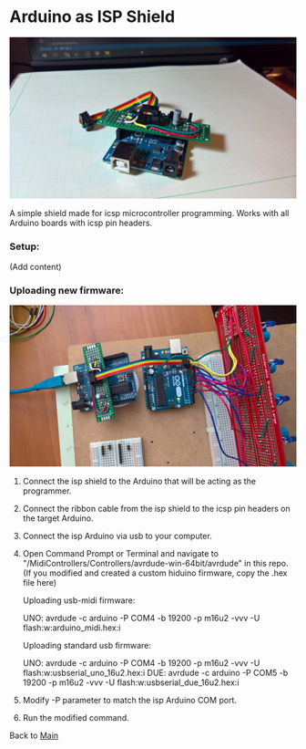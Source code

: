# Arduino as ISP Shield

![Shield and ribbon](https://github.com/JGuzak/MidiControllers/blob/master/uno_isp/uno_isp_shield%20(1).jpg)

A simple shield made for icsp microcontroller programming. Works with all Arduino boards with icsp pin headers.

### Setup:
(Add content)

### Uploading new firmware:

![ISP programming](https://github.com/JGuzak/MidiControllers/blob/master/uno_isp/uno_isp_shield%20(2).jpg)

1. Connect the isp shield to the Arduino that will be acting as the programmer.
2. Connect the ribbon cable from the isp shield to the icsp pin headers on the target Arduino.
3. Connect the isp Arduino via usb to your computer.
4. Open Command Prompt or Terminal and navigate to "/MidiControllers/Controllers/avrdude-win-64bit/avrdude" in this repo. (If you modified and created a custom hiduino firmware, copy the .hex file here)

    Uploading usb-midi firmware:

    UNO: avrdude -c arduino -P COM4 -b 19200 -p m16u2 -vvv -U flash:w:arduino_midi.hex:i

    Uploading standard usb firmware:

    UNO: avrdude -c arduino -P COM4 -b 19200 -p m16u2 -vvv -U flash:w:usbserial_uno_16u2.hex:i
    DUE: avrdude -c arduino -P COM5 -b 19200 -p m16u2 -vvv -U flash:w:usbserial_due_16u2.hex:i

5. Modify -P parameter to match the isp Arduino COM port.
6. Run the modified command.

Back to [Main](https://github.com/JGuzak/MidiControllers)